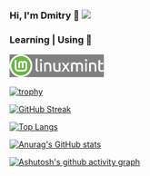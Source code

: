 ### Hi, I'm Dmitry 👋  ![](https://komarev.com/ghpvc/?username=Dmitry-Chernikov)

### Learning | Using 🧠

<a href="https://linuxmint.com" target="_blank"><img height="40" src="svg/LogoLinuxMint.svg"></a>

[![trophy](https://github-profile-trophy.vercel.app/?username=Dmitry-Chernikov)](https://github.com/ryo-ma/github-profile-trophy)

[![GitHub Streak](https://github-readme-streak-stats.herokuapp.com/?user=Dmitry-Chernikov)](https://git.io/streak-stats)

[![Top Langs](https://github-readme-stats.vercel.app/api/top-langs/?username=Dmitry-Chernikov)](https://github.com/anuraghazra/github-readme-stats)

[![Anurag's GitHub stats](https://github-readme-stats.vercel.app/api?username=Dmitry-Chernikov)](https://github.com/anuraghazra/github-readme-stats)

[![Ashutosh's github activity graph](https://github-readme-activity-graph.vercel.app/graph?username=Dmitry-Chernikov&theme=dracula)](https://github.com/ashutosh00710/github-readme-activity-graph)
